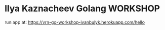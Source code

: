 # Ilya Kaznacheev Golang WORKSHOP


run app at: https://vrn-go-workshop-ivanbulyk.herokuapp.com/hello